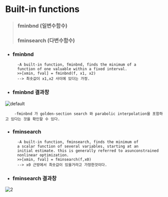 # Built-in functions

> ### fminbnd (일변수함수)
> ### fminsearch (다변수함수)

* ### fminbnd

        -A built-in function, fminbnd, finds the minimum of a
        function of one valuable within a fixed interval.
        >>[xmin, fval] = fminbnd(f, x1, x2)
        --> 최솟값이 x1,x2 사이에 있다는 가정.

* ### fminbnd 결과창

![default](https://user-images.githubusercontent.com/44973398/48908476-adf3f780-eead-11e8-9777-e41410dc2e83.PNG)

        -fminbnd 가 golden-section search 와 parabolic interpolation을 포함하고 있다는 것을 확인할 수 있다.
        
* ### fminsearch
    
        -A built-in function, fminsearch, finds the minimum of
        a scalar function of several variables, starting at an
        initial estimate. this is generally referred to asunconstrained
        nonlinear optimization.
        >>[xmin, fval] = fminsearch(f,x0)
        --> x0 근방에서 최솟값이 있을거라고 가정한것이다.

* ### fminsearch 결과창

![2](https://user-images.githubusercontent.com/44973398/48908723-6fab0800-eeae-11e8-89b1-7a25bfb9b9c2.PNG)

